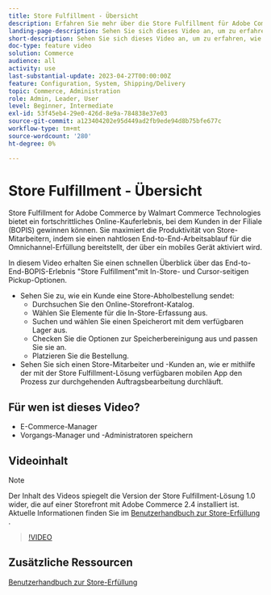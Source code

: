 ```yaml
---
title: Store Fulfillment - Übersicht
description: Erfahren Sie mehr über die Store Fulfillment für Adobe Commerce von Walmart Commerce Technologies, einer fortschrittlichen Omnichannel-Fulfillment-Lösung, die das Ende des Kaufs online, der Abholung von In-Store (BOPIS)-Erlebnisses ermöglicht.
landing-page-description: Sehen Sie sich dieses Video an, um zu erfahren, wie die Store Fulfillment-Lösung Kunden den Komfort bietet, mit der sie in der Stores- und Zwischenspeicher-Abholung und -Speicherung Mitarbeiter effizienter und mobilfähiger machen, um Abruf-, Staging- und Übergabe-Store-Abholaufträge an Kunden zu tätigen.
short-description: Sehen Sie sich dieses Video an, um zu erfahren, wie die Store Fulfillment-Lösung Kunden den Komfort bietet, mit der sie in der Stores- und Zwischenspeicher-Abholung und -Speicherung Mitarbeiter effizienter und mobilfähiger machen, um Abruf-, Staging- und Übergabe-Store-Abholaufträge an Kunden zu tätigen.
doc-type: feature video
solution: Commerce
audience: all
activity: use
last-substantial-update: 2023-04-27T00:00:00Z
feature: Configuration, System, Shipping/Delivery
topic: Commerce, Administration
role: Admin, Leader, User
level: Beginner, Intermediate
exl-id: 53f45eb4-29e0-426d-8e9a-784838e37e03
source-git-commit: a123404202e95d449ad2fb9ede94d8b75bfe677c
workflow-type: tm+mt
source-wordcount: '280'
ht-degree: 0%

---
```


# Store Fulfillment - Übersicht

Store Fulfillment for Adobe Commerce by Walmart Commerce Technologies bietet ein fortschrittliches Online-Kauferlebnis, bei dem Kunden in der Filiale (BOPIS) gewinnen können. Sie maximiert die Produktivität von Store-Mitarbeitern, indem sie einen nahtlosen End-to-End-Arbeitsablauf für die Omnichannel-Erfüllung bereitstellt, der über ein mobiles Gerät aktiviert wird.

In diesem Video erhalten Sie einen schnellen Überblick über das End-to-End-BOPIS-Erlebnis &quot;Store Fulfillment&quot;mit In-Store- und Cursor-seitigen Pickup-Optionen.

- Sehen Sie zu, wie ein Kunde eine Store-Abholbestellung sendet:
   - Durchsuchen Sie den Online-Storefront-Katalog.
   - Wählen Sie Elemente für die In-Store-Erfassung aus.
   - Suchen und wählen Sie einen Speicherort mit dem verfügbaren Lager aus.
   - Checken Sie die Optionen zur Speicherbereinigung aus und passen Sie sie an.
   - Platzieren Sie die Bestellung.
- Sehen Sie sich einen Store-Mitarbeiter und -Kunden an, wie er mithilfe der mit der Store Fulfillment-Lösung verfügbaren mobilen App den Prozess zur durchgehenden Auftragsbearbeitung durchläuft.

## Für wen ist dieses Video?

- E-Commerce-Manager
- Vorgangs-Manager und -Administratoren speichern

## Videoinhalt

>[!NOTE]
>
>Der Inhalt des Videos spiegelt die Version der Store Fulfillment-Lösung 1.0 wider, die auf einer Storefront mit Adobe Commerce 2.4 installiert ist. Aktuelle Informationen finden Sie im [Benutzerhandbuch zur Store-Erfüllung](https://experienceleague.adobe.com/docs/commerce-merchant-services/store-fulfillment/introduction.html) .

>[!VIDEO](https://video.tv.adobe.com/v/343653?quality=12&learn=on)

## Zusätzliche Ressourcen

[Benutzerhandbuch zur Store-Erfüllung](https://experienceleague.adobe.com/docs/commerce-merchant-services/store-fulfillment/introduction.html)
